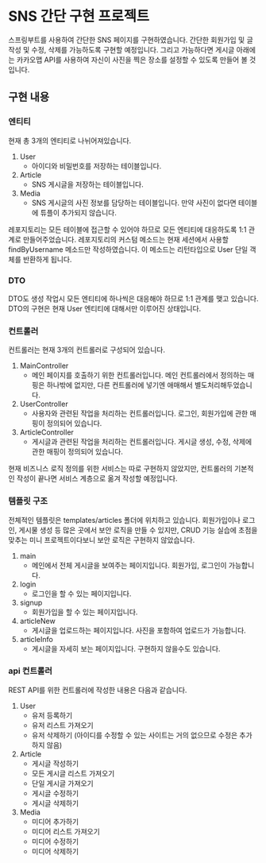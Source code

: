 # SNS 간단 구현 프로젝트
스프링부트를 사용하여 간단한 SNS 페이지를 구현하였습니다. 
간단한 회원가입 및 글 작성 및 수정, 삭제를 가능하도록 구현할 예정입니다.
그리고 가능하다면 게시글 아래에는 카카오맵 API를 사용하여 자신이 사진을 찍은 장소를 설정할 수 있도록 만들어 볼 것 입니다. 

## 구현 내용 
### 엔티티
현재 총 3개의 엔티티로 나뉘어져있습니다.
1. User
   - 아이디와 비밀번호를 저장하는 테이블입니다.
2. Article
   - SNS 게시글을 저장하는 테이블입니다.
3. Media
    - SNS 게시글의 사진 정보를 담당하는 테이블입니다. 만약 사진이 없다면 테이블에 튜플이 추가되지 않습니다.

레포지토리는 모든 테이블에 접근할 수 있어야 하므로 모든 엔티티에 대응하도록 1:1 관계로 만들어주었습니다.
레포지토리의 커스텀 메소드는 현재 세션에서 사용할 findByUsername 메소드만 작성하였습니다. 이 메소드는 리턴타입으로 User 단일 객체를 반환하게 됩니다. 


### DTO
DTO도 생성 작업시 모든 엔티티에 하나씩은 대응해야 하므로 1:1 관계를 맺고 있습니다.
DTO의 구현은 현재 User 엔티티에 대해서만 이루어진 상태입니다. 

### 컨트롤러
컨트롤러는 현재 3개의 컨트롤러로 구성되어 있습니다.

1. MainController
   - 메인 페이지를 호출하기 위한 컨트롤러입니다. 메인 컨트롤러에서 정의하는 매핑은 하나밖에 없지만, 다른 컨트롤러에 넣기엔 애매해서 별도처리해두었습니다.
2. UserController
   - 사용자와 관련된 작업을 처리하는 컨트롤러입니다. 로그인, 회원가입에 관한 매핑이 정의되어 있습니다.
3. ArticleController
   - 게시글과 관련된 작업을 처리하는 컨트롤러입니다. 게시글 생성, 수정, 삭제에 관한 매핑이 정의되어 있습니다.
   
현재 비즈니스 로직 정의를 위한 서비스는 따로 구현하지 않았지만, 컨트롤러의 기본적인 작성이 끝나면 서비스 계층으로 옮겨 작성할 예정입니다.

### 템플릿 구조
전체적인 템플릿은 templates/articles 폴더에 위치하고 있습니다.
회원가입이나 로그인, 게시물 생성 등 많은 곳에서 보안 로직을 만들 수 있지만, 
CRUD 기능 실습에 초점을 맞추는 미니 프로젝트이다보니 보안 로직은 구현하지 않았습니다.
1. main
   - 메인에서 전체 게시글을 보여주는 페이지입니다. 회원가입, 로그인이 가능합니다.
2. login
   - 로그인을 할 수 있는 페이지입니다. 
3. signup
   - 회원가입을 할 수 있는 페이지입니다. 
4. articleNew
   - 게시글을 업로드하는 페이지입니다. 사진을 포함하여 업로드가 가능합니다. 
5. articleInfo
   - 게시글을 자세히 보는 페이지입니다. 구현하지 않을수도 있습니다.

### api 컨트롤러
REST API를 위한 컨트롤러에 작성한 내용은 다음과 같습니다.
1. User
   - 유저 등록하기
   - 유저 리스트 가져오기
   - 유저 삭제하기
     (아이디를 수정할 수 있는 사이트는 거의 없으므로 수정은 추가하지 않음)
2. Article
   - 게시글 작성하기
   - 모든 게시글 리스트 가져오기
   - 단일 게시글 가져오기
   - 게시글 수정하기
   - 게시글 삭제하기
3. Media
   - 미디어 추가하기
   - 미디어 리스트 가져오기
   - 미디어 수정하기
   - 미디어 삭제하기